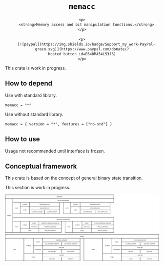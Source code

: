 <div align="center">
    <h1><code>memacc</code></h1>

    <p>
        <strong>Memory access and bit manipulation functions.</strong>
    </p>

    <p>
        [![paypal](https://img.shields.io/badge/Support_my_work-PayPal-green.svg)](https://www.paypal.com/donate/?hosted_button_id=E648MA54L53J6)
    </p>
</div>

This crate is work in progress.

## How to depend

Use with standard library.

`memacc = "*"`

Use without standard library.

`memacc = { version = "*", features = ["no-std"] }`

## How to use

Usage not recommended until interface is frozen.

## Conceptual framework

This crate is based on the concept of general binary state transition.

This section is work in progress.

![Overview.](/doc/dia/Diagram2.svg)
